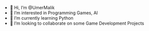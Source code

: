 - 👋 Hi, I’m @UmerMalik
- 👀 I’m interested in Programming Games, AI
- 🌱 I’m currently learning Python
- 💞️ I’m looking to collaborate on some Game Development Projects

<!---
VSCodeGuy/VSCodeGuy is a ✨ special ✨ repository because its `README.md` (this file) appears on your GitHub profile.
You can click the Preview link to take a look at your changes.
--->
